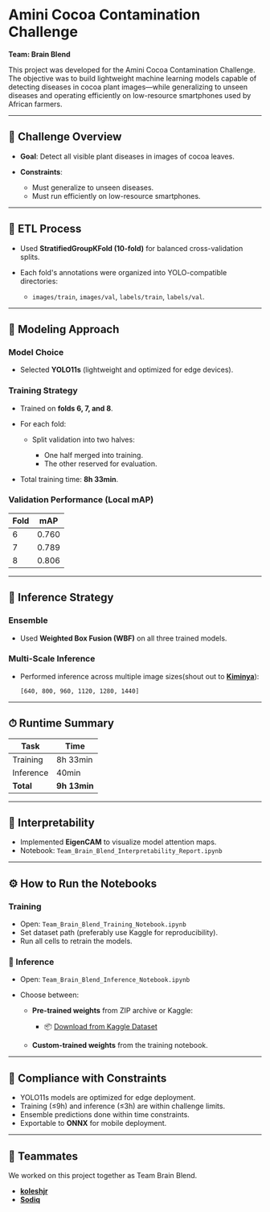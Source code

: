 # Amini Cocoa Contamination Challenge

**Team: Brain Blend**

This project was developed for the Amini Cocoa Contamination Challenge. The objective was to build lightweight machine learning models capable of detecting diseases in cocoa plant images—while generalizing to unseen diseases and operating efficiently on low-resource smartphones used by African farmers.

---

## 🧠 Challenge Overview

* **Goal**: Detect all visible plant diseases in images of cocoa leaves.
* **Constraints**:

  * Must generalize to unseen diseases.
  * Must run efficiently on low-resource smartphones.

---

## 🔄 ETL Process

* Used **StratifiedGroupKFold (10-fold)** for balanced cross-validation splits.
* Each fold's annotations were organized into YOLO-compatible directories:

  * `images/train`, `images/val`, `labels/train`, `labels/val`.

---

## 🧠 Modeling Approach

### Model Choice

* Selected **YOLO11s** (lightweight and optimized for edge devices).

### Training Strategy

* Trained on **folds 6, 7, and 8**.
* For each fold:

  * Split validation into two halves:

    * One half merged into training.
    * The other reserved for evaluation.
* Total training time: **8h 33min**.

### Validation Performance (Local mAP)

| Fold | mAP   |
| ---- | ----- |
| 6    | 0.760 |
| 7    | 0.789 |
| 8    | 0.806 |

---

## 🧪 Inference Strategy

### Ensemble

* Used **Weighted Box Fusion (WBF)** on all three trained models.

### Multi-Scale Inference

* Performed inference across multiple image sizes(shout out to **[Kiminya](https://github.com/kiminya-raphael)**):

  ```
  [640, 800, 960, 1120, 1280, 1440]
  ```

---

## ⏱ Runtime Summary

| Task      | Time         |
| --------- | ------------ |
| Training  | 8h 33min     |
| Inference | 40min        |
| **Total** | **9h 13min** |

---

## 🧩 Interpretability

* Implemented **EigenCAM** to visualize model attention maps.
* Notebook: `Team_Brain_Blend_Interpretability_Report.ipynb`

---

## ⚙ How to Run the Notebooks

### Training

* Open: `Team_Brain_Blend_Training_Notebook.ipynb`
* Set dataset path (preferably use Kaggle for reproducibility).
* Run all cells to retrain the models.

### 🧪 Inference

* Open: `Team_Brain_Blend_Inference_Notebook.ipynb`
* Choose between:

  * **Pre-trained weights** from ZIP archive or Kaggle:

    * 📦 [Download from Kaggle Dataset](https://www.kaggle.com/datasets/stephenkolesh/yolo11s-6-7-8) 
  * **Custom-trained weights** from the training notebook.

---

## 📱 Compliance with Constraints

* YOLO11s models are optimized for edge deployment.
* Training (≤9h) and inference (≤3h) are within challenge limits.
* Ensemble predictions done within time constraints.
* Exportable to **ONNX** for mobile deployment.

---

## 🤝 Teammates

We worked on this project together as Team Brain Blend.

* **[koleshjr](https://github.com/koleshjr)**
* **[Sodiq](https://github.com/Sodiq179)**


